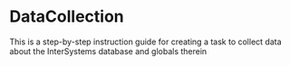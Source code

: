 # DataCollection
This is a step-by-step instruction guide for creating a task to collect data about the InterSystems database and globals therein
